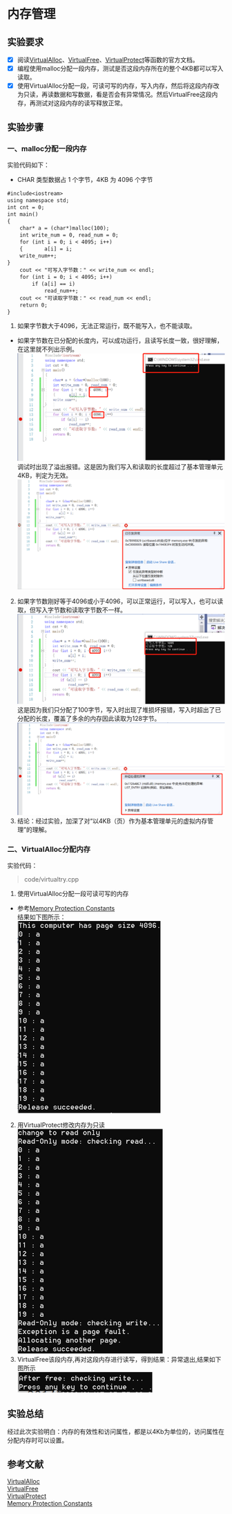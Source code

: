 # 内存管理

## 实验要求
- [x] 阅读[VirtualAlloc](https://docs.microsoft.com/zh-cn/windows/win32/api/memoryapi/nf-memoryapi-virtualalloc)、[VirtualFree](https://docs.microsoft.com/en-us/windows/win32/api/memoryapi/nf-memoryapi-virtualfree)、[VirtualProtect](https://docs.microsoft.com/en-us/windows/win32/api/memoryapi/nf-memoryapi-virtualprotect)等函数的官方文档。
- [x] 编程使用malloc分配一段内存，测试是否这段内存所在的整个4KB都可以写入读取。
- [x] 使用VirtualAlloc分配一段，可读可写的内存，写入内存，然后将这段内存改为只读，再读数据和写数据，看是否会有异常情况。然后VirtualFree这段内存，再测试对这段内存的读写释放正常。

## 实验步骤
### 一、malloc分配一段内存
实验代码如下：
* CHAR 类型数据占 1 个字节，4KB 为 4096 个字节
```
#include<iostream>
using namespace std;
int cnt = 0;
int main()
{
	char* a = (char*)malloc(100);
	int write_num = 0, read_num = 0;
	for (int i = 0; i < 4095; i++)
	{		a[i] = i;
	write_num++;
}
	cout << "可写入字节数：" << write_num << endl;
	for (int i = 0; i < 4095; i++)
		if (a[i] == i)
			read_num++;
	cout << "可读取字节数：" << read_num << endl;
	return 0;
}
```
1. 如果字节数大于4096，无法正常运行，既不能写入，也不能读取。
* 如果字节数在已分配的长度内，可以成功运行，且读写长度一致，很好理解，在这里就不列出示例。
![](images/wrong-4.png)
调试时出现了溢出报错。这是因为我们写入和读取的长度超过了基本管理单元4KB，判定为无效。
![](images/wrong-1.png)
2. 如果字节数刚好等于4096或小于4096，可以正常运行，可以写入，也可以读取，但写入字节数和读取字节数不一样。
![](images/wrong-2.png)
这是因为我们只分配了100字节，写入时出现了堆损坏报错，写入时超出了已分配的长度，覆盖了多余的内存因此读取为128字节。
![](images/wrong-3.png)
3. 结论：经过实验，加深了对“以4KB（页）作为基本管理单元的虚拟内存管理”的理解。
### 二、VirtualAlloc分配内存
实验代码：  
>code/virtualtry.cpp
1. 使用VirtualAlloc分配一段可读可写的内存
* 参考[Memory Protection Constants](https://docs.microsoft.com/zh-cn/windows/win32/memory/memory-protection-constants)  
结果如下图所示：  
![](images/virtualalloc.png)
2. 用VirtualProtect修改内存为只读  
![](images/readonly.png)
3. VirtualFree该段内存,再对这段内存进行读写，得到结果：异常退出,结果如下图所示  
![](images/virtualfree.png)  
## 实验总结
经过此次实验明白：内存的有效性和访问属性，都是以4Kb为单位的，访问属性在分配内存时可以设置。
## 参考文献
[VirtualAlloc](https://docs.microsoft.com/zh-cn/windows/win32/api/memoryapi/nf-memoryapi-virtualalloc)  
[VirtualFree](https://docs.microsoft.com/en-us/windows/win32/api/memoryapi/nf-memoryapi-virtualfree)  
[VirtualProtect](https://docs.microsoft.com/en-us/windows/win32/api/memoryapi/nf-memoryapi-virtualprotect)  
[Memory Protection Constants](https://docs.microsoft.com/zh-cn/windows/win32/memory/memory-protection-constants)